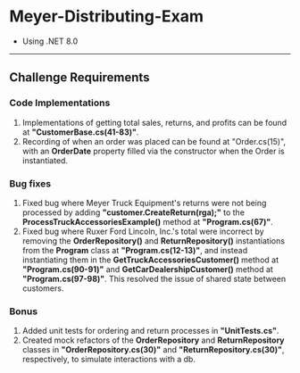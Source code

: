 # Meyer-Distributing-Exam

- Using .NET 8.0

---

## Challenge Requirements

### Code Implementations
1. Implementations of getting total sales, returns, and profits can be found at __"CustomerBase.cs(41-83)"__.
2. Recording of when an order was placed can be found at "Order.cs(15)", with an **OrderDate** property filled via the constructor when the Order is instantiated.

### Bug fixes
1. Fixed bug where Meyer Truck Equipment's returns were not being processed by adding __"customer.CreateReturn(rga);"__ to the **ProcessTruckAccessoriesExample()** method at __"Program.cs(67)"__.
2. Fixed bug where Ruxer Ford Lincoln, Inc.'s total were incorrect by removing the **OrderRepository()** and **ReturnRepository()** instantiations from the **Program** class at __"Program.cs(12-13)"__, and instead instantiating them in the **GetTruckAccessoriesCustomer()** method at __"Program.cs(90-91)"__ and **GetCarDealershipCustomer()** method at __"Program.cs(97-98)"__. This resolved the issue of shared state between customers.

### Bonus
1. Added unit tests for ordering and return processes in __"UnitTests.cs"__.
2. Created mock refactors of the **OrderRepository** and **ReturnRepository** classes in __"OrderRepository.cs(30)"__ and __"ReturnRepository.cs(30)"__, respectively, to simulate interactions with a db.
